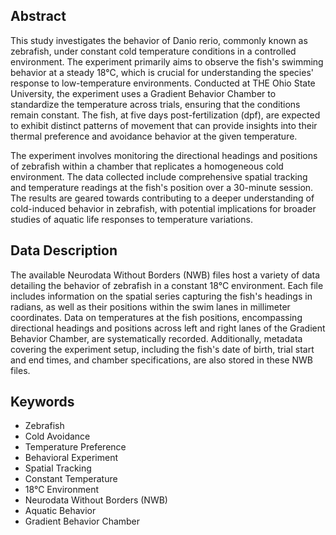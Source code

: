 ## Abstract

This study investigates the behavior of Danio rerio, commonly known as zebrafish, under constant cold temperature conditions in a controlled environment. The experiment primarily aims to observe the fish's swimming behavior at a steady 18°C, which is crucial for understanding the species' response to low-temperature environments. Conducted at THE Ohio State University, the experiment uses a Gradient Behavior Chamber to standardize the temperature across trials, ensuring that the conditions remain constant. The fish, at five days post-fertilization (dpf), are expected to exhibit distinct patterns of movement that can provide insights into their thermal preference and avoidance behavior at the given temperature.

The experiment involves monitoring the directional headings and positions of zebrafish within a chamber that replicates a homogeneous cold environment. The data collected include comprehensive spatial tracking and temperature readings at the fish's position over a 30-minute session. The results are geared towards contributing to a deeper understanding of cold-induced behavior in zebrafish, with potential implications for broader studies of aquatic life responses to temperature variations.

## Data Description

The available Neurodata Without Borders (NWB) files host a variety of data detailing the behavior of zebrafish in a constant 18°C environment. Each file includes information on the spatial series capturing the fish's headings in radians, as well as their positions within the swim lanes in millimeter coordinates. Data on temperatures at the fish positions, encompassing directional headings and positions across left and right lanes of the Gradient Behavior Chamber, are systematically recorded. Additionally, metadata covering the experiment setup, including the fish's date of birth, trial start and end times, and chamber specifications, are also stored in these NWB files.

## Keywords

- Zebrafish
- Cold Avoidance
- Temperature Preference
- Behavioral Experiment
- Spatial Tracking
- Constant Temperature
- 18°C Environment
- Neurodata Without Borders (NWB)
- Aquatic Behavior
- Gradient Behavior Chamber